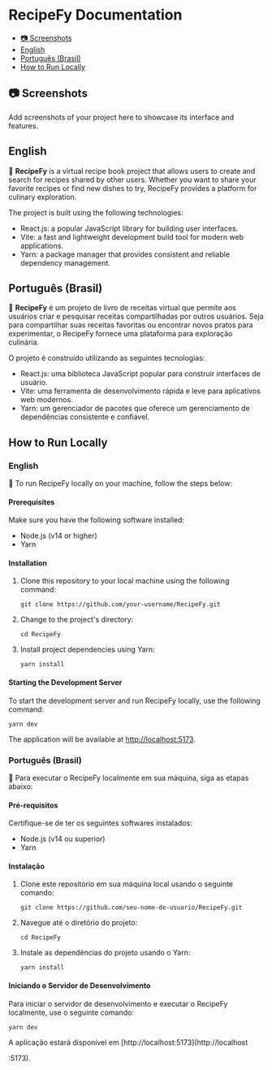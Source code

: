 # RecipeFy Documentation

- [📷 Screenshots](#screenshots)
- [English](#english)
- [Português (Brasil)](#portuguese-brazil)
- [How to Run Locally](#how-to-run-locally)

## 📷 Screenshots

Add screenshots of your project here to showcase its interface and features.

## English

📖 **RecipeFy** is a virtual recipe book project that allows users to create and search for recipes shared by other users. Whether you want to share your favorite recipes or find new dishes to try, RecipeFy provides a platform for culinary exploration.

The project is built using the following technologies:

- React.js: a popular JavaScript library for building user interfaces.
- Vite: a fast and lightweight development build tool for modern web applications.
- Yarn: a package manager that provides consistent and reliable dependency management.

## Português (Brasil)

📖 **RecipeFy** é um projeto de livro de receitas virtual que permite aos usuários criar e pesquisar receitas compartilhadas por outros usuários. Seja para compartilhar suas receitas favoritas ou encontrar novos pratos para experimentar, o RecipeFy fornece uma plataforma para exploração culinária.

O projeto é construído utilizando as seguintes tecnologias:

- React.js: uma biblioteca JavaScript popular para construir interfaces de usuário.
- Vite: uma ferramenta de desenvolvimento rápida e leve para aplicativos web modernos.
- Yarn: um gerenciador de pacotes que oferece um gerenciamento de dependências consistente e confiável.

## How to Run Locally

### English

🚀 To run RecipeFy locally on your machine, follow the steps below:

#### Prerequisites

Make sure you have the following software installed:

- Node.js (v14 or higher)
- Yarn

#### Installation

1. Clone this repository to your local machine using the following command:

   ```shell
   git clone https://github.com/your-username/RecipeFy.git
   ```

2. Change to the project's directory:

   ```shell
   cd RecipeFy
   ```

3. Install project dependencies using Yarn:

   ```shell
   yarn install
   ```

#### Starting the Development Server

To start the development server and run RecipeFy locally, use the following command:

```shell
yarn dev
```

The application will be available at [http://localhost:5173](http://localhost:5173).

### Português (Brasil)

🚀 Para executar o RecipeFy localmente em sua máquina, siga as etapas abaixo:

#### Pré-requisitos

Certifique-se de ter os seguintes softwares instalados:

- Node.js (v14 ou superior)
- Yarn

#### Instalação

1. Clone este repositório em sua máquina local usando o seguinte comando:

   ```shell
   git clone https://github.com/seu-nome-de-usuario/RecipeFy.git
   ```

2. Navegue até o diretório do projeto:

   ```shell
   cd RecipeFy
   ```

3. Instale as dependências do projeto usando o Yarn:

   ```shell
   yarn install
   ```

#### Iniciando o Servidor de Desenvolvimento

Para iniciar o servidor de desenvolvimento e executar o RecipeFy localmente, use o seguinte comando:

```shell
yarn dev
```

A aplicação estará disponível em [http://localhost:5173](http://localhost

:5173).
